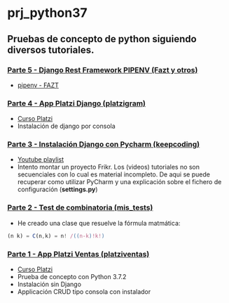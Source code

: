 ﻿# prj_python37  
## Pruebas de concepto de python siguiendo diversos tutoriales.

### [Parte 5 - Django Rest Framework PIPENV (Fazt y otros)](https://github.com/eacevedof/prj_python37/tree/master/apirest)
- [pipenv - FAZT](https://www.youtube.com/watch?v=-XIsKyNWILo)

### [Parte 4 - App Platzi Django (platzigram)](https://github.com/eacevedof/prj_python37/tree/master/platzigram)
- [Curso Platzi](https://platzi.com/clases/django/)
- Instalación de django por consola

### [Parte 3 - Instalación Django con Pycharm (keepcoding)](https://github.com/eacevedof/prj_python37/tree/master/keepcoding)
- [Youtube playlist](https://www.youtube.com/playlist?list=PLQpe1zyko1phY_8XwZOQSdoyKf9nv7kMl)
- Intento montar un proyecto Frikr. Los (videos) tutoriales no son secuenciales con lo cual es material incompleto. De aqui se puede recuperar como utilizar PyCharm y una explicación
sobre el fichero de configuración (**settings.py**) 

### [Parte 2 - Test de combinatoria (mis_tests)](https://github.com/eacevedof/prj_python37/blob/master/mis_tests/combine/combine.py)
- He creado una clase que resuelve la fórmula matmática:
```js
(n k) = C(n,k) = n! /((n-k)!k!)
```

### [Parte 1 - App Platzi Ventas (platziventas)](https://github.com/eacevedof/prj_python37/tree/master/platziventas)
- [Curso Platzi](https://platzi.com/clases/python/)
- Prueba de concepto con Python 3.7.2
- Instalación sin Django
- Applicación CRUD tipo consola con instalador
